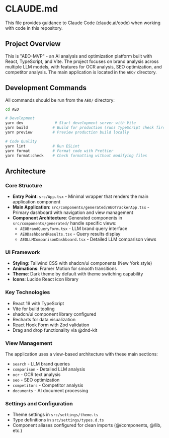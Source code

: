 # CLAUDE.md

This file provides guidance to Claude Code (claude.ai/code) when working with code in this repository.

## Project Overview

This is "AEO-MVP" - an AI analysis and optimization platform built with React, TypeScript, and Vite. The project focuses on brand analysis across multiple LLM models, with features for OCR analysis, SEO optimization, and competitor analysis. The main application is located in the `AEO/` directory.

## Development Commands

All commands should be run from the `AEO/` directory:

```bash
cd AEO

# Development
yarn dev              # Start development server with Vite
yarn build           # Build for production (runs TypeScript check first)
yarn preview         # Preview production build locally

# Code Quality
yarn lint            # Run ESLint
yarn format          # Format code with Prettier
yarn format:check    # Check formatting without modifying files
```

## Architecture

### Core Structure
- **Entry Point**: `src/App.tsx` - Minimal wrapper that renders the main application component
- **Main Application**: `src/components/generated/AEOTrackerApp.tsx` - Primary dashboard with navigation and view management
- **Component Architecture**: Generated components in `src/components/generated/` handle specific views:
  - `AEOBrandQueryForm.tsx` - LLM brand query interface
  - `AEODashboardResults.tsx` - Query results display
  - `AEOLLMComparisonDashboard.tsx` - Detailed LLM comparison views

### UI Framework
- **Styling**: Tailwind CSS with shadcn/ui components (New York style)
- **Animations**: Framer Motion for smooth transitions
- **Theme**: Dark theme by default with theme switching capability
- **Icons**: Lucide React icon library

### Key Technologies
- React 19 with TypeScript
- Vite for build tooling
- shadcn/ui component library configured
- Recharts for data visualization
- React Hook Form with Zod validation
- Drag and drop functionality via @dnd-kit

### View Management
The application uses a view-based architecture with these main sections:
- `search` - LLM brand queries
- `comparison` - Detailed LLM analysis
- `ocr` - OCR text analysis
- `seo` - SEO optimization
- `competitors` - Competitor analysis
- `documents` - AI document processing

### Settings and Configuration
- Theme settings in `src/settings/theme.ts`
- Type definitions in `src/settings/types.d.ts`
- Component aliases configured for clean imports (@/components, @/lib, etc.)